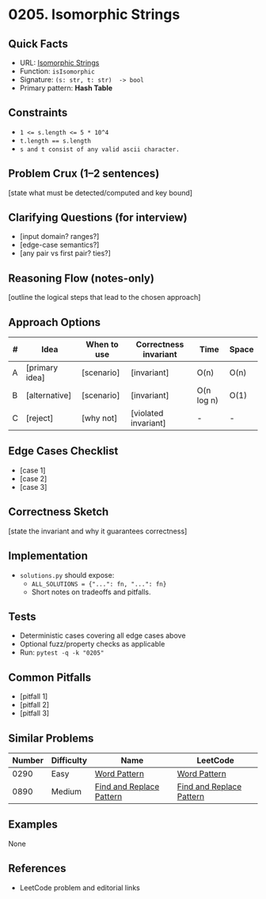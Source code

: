 # 0205. Isomorphic Strings

## Quick Facts

- URL: [Isomorphic Strings](https://leetcode.com/problems/isomorphic-strings/)
- Function: `isIsomorphic`
- Signature: `(s: str, t: str)  -> bool`
- Primary pattern: **Hash Table**

## Constraints

- `1 <= s.length <= 5 * 10^4`
- `t.length == s.length`
- `s and t consist of any valid ascii character.`

## Problem Crux (1–2 sentences)

[state what must be detected/computed and key bound]

## Clarifying Questions (for interview)

- [input domain? ranges?]
- [edge-case semantics?]
- [any pair vs first pair? ties?]

## Reasoning Flow (notes-only)

[outline the logical steps that lead to the chosen approach]

## Approach Options

| # | Idea | When to use | Correctness invariant | Time | Space |
|---|------|-------------|-----------------------|------|-------|
| A | [primary idea] | [scenario] | [invariant] | O(n) | O(n) |
| B | [alternative] | [scenario] | [invariant] | O(n log n) | O(1) |
| C | [reject] | [why not] | [violated invariant] | - | - |

## Edge Cases Checklist

- [case 1]
- [case 2]
- [case 3]

## Correctness Sketch

[state the invariant and why it guarantees correctness]

## Implementation

- `solutions.py` should expose:
  - `ALL_SOLUTIONS = {"...": fn, "...": fn}`
  - Short notes on tradeoffs and pitfalls.

## Tests

- Deterministic cases covering all edge cases above
- Optional fuzz/property checks as applicable
- Run: `pytest -q -k "0205"`

## Common Pitfalls

- [pitfall 1]
- [pitfall 2]
- [pitfall 3]

## Similar Problems

| Number | Difficulty | Name | LeetCode |
|---|---|---|---|
| 0290 | Easy | [Word Pattern](../0290-word-pattern/readme.md) | [Word Pattern](https://leetcode.com/problems/word-pattern/) |
| 0890 | Medium | [Find and Replace Pattern](../0890-find-and-replace-pattern/readme.md) | [Find and Replace Pattern](https://leetcode.com/problems/find-and-replace-pattern/) |

## Examples

None

## References

- LeetCode problem and editorial links
